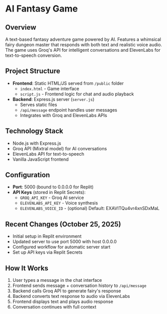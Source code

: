 # AI Fantasy Game

## Overview
A text-based fantasy adventure game powered by AI. Features a whimsical fairy dungeon master that responds with both text and realistic voice audio. The game uses Groq's API for intelligent conversations and ElevenLabs for text-to-speech conversion.

## Project Structure
- **Frontend**: Static HTML/JS served from `/public` folder
  - `index.html` - Game interface
  - `script.js` - Frontend logic for chat and audio playback
- **Backend**: Express.js server (`server.js`)
  - Serves static files
  - `/api/message` endpoint handles user messages
  - Integrates with Groq and ElevenLabs APIs

## Technology Stack
- Node.js with Express.js
- Groq API (Mixtral model) for AI conversations
- ElevenLabs API for text-to-speech
- Vanilla JavaScript frontend

## Configuration
- **Port**: 5000 (bound to 0.0.0.0 for Replit)
- **API Keys** (stored in Replit Secrets):
  - `GROQ_API_KEY` - Groq AI service
  - `ELEVENLABS_API_KEY` - Voice synthesis
  - `ELEVENLABS_VOICE_ID` - (optional) Default: EXAVITQu4vr4xnSDxMaL

## Recent Changes (October 25, 2025)
- Initial setup in Replit environment
- Updated server to use port 5000 with host 0.0.0.0
- Configured workflow for automatic server start
- Set up API keys via Replit Secrets

## How It Works
1. User types a message in the chat interface
2. Frontend sends message + conversation history to `/api/message`
3. Backend calls Groq API to generate fairy's response
4. Backend converts text response to audio via ElevenLabs
5. Frontend displays text and plays audio response
6. Conversation continues with full context
